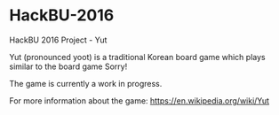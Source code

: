 # HackBU-2016
HackBU 2016 Project - Yut

Yut (pronounced yoot) is a traditional Korean board game which plays similar to the board game Sorry! 

The game is currently a work in progress.

For more information about the game:
https://en.wikipedia.org/wiki/Yut
